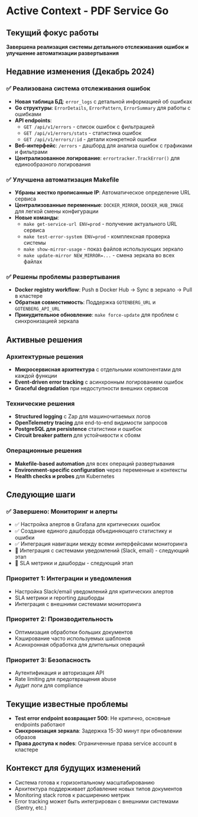 # Active Context - PDF Service Go

## Текущий фокус работы
**Завершена реализация системы детального отслеживания ошибок и улучшение автоматизации развертывания**

## Недавние изменения (Декабрь 2024)

### ✅ Реализована система отслеживания ошибок
- **Новая таблица БД**: `error_logs` с детальной информацией об ошибках
- **Go структуры**: `ErrorDetails`, `ErrorPattern`, `ErrorSummary` для работы с ошибками
- **API endpoints**: 
  - `GET /api/v1/errors` - список ошибок с фильтрацией
  - `GET /api/v1/errors/stats` - статистика ошибок
  - `GET /api/v1/errors/:id` - детали конкретной ошибки
- **Веб-интерфейс**: `/errors` - дашборд для анализа ошибок с графиками и фильтрами
- **Централизованное логирование**: `errortracker.TrackError()` для единообразного логирования

### ✅ Улучшена автоматизация Makefile
- **Убраны жестко прописанные IP**: Автоматическое определение URL сервиса
- **Централизованные переменные**: `DOCKER_MIRROR`, `DOCKER_HUB_IMAGE` для легкой смены конфигурации
- **Новые команды**:
  - `make get-service-url ENV=prod` - получение актуального URL сервиса
  - `make test-error-system ENV=prod` - комплексная проверка системы
  - `make show-mirror-usage` - показ файлов использующих зеркало
  - `make update-mirror NEW_MIRROR=...` - смена зеркала во всех файлах

### ✅ Решены проблемы развертывания
- **Docker registry workflow**: Push в Docker Hub → Sync в зеркало → Pull в кластере
- **Обратная совместимость**: Поддержка `GOTENBERG_URL` и `GOTENBERG_API_URL`
- **Принудительное обновление**: `make force-update` для проблем с синхронизацией зеркала

## Активные решения

### Архитектурные решения
- **Микросервисная архитектура** с отдельными компонентами для каждой функции
- **Event-driven error tracking** с асинхронным логированием ошибок
- **Graceful degradation** при недоступности внешних сервисов

### Технические решения
- **Structured logging** с Zap для машиночитаемых логов
- **OpenTelemetry tracing** для end-to-end видимости запросов
- **PostgreSQL для persistence** статистики и ошибок
- **Circuit breaker pattern** для устойчивости к сбоям

### Операционные решения
- **Makefile-based automation** для всех операций развертывания
- **Environment-specific configuration** через переменные и контексты
- **Health checks и probes** для Kubernetes

## Следующие шаги

### ✅ Завершено: Мониторинг и алерты
- ✅ Настройка алертов в Grafana для критических ошибок
- ✅ Создание единого дашборда объединяющего статистику и ошибки
- ✅ Интеграция навигации между всеми интерфейсами мониторинга
- 🔄 Интеграция с системами уведомлений (Slack, email) - следующий этап
- 🔄 SLA метрики и дашборды - следующий этап

### Приоритет 1: Интеграции и уведомления
- Настройка Slack/email уведомлений для критических алертов
- SLA метрики и reporting дашборды
- Интеграция с внешними системами мониторинга

### Приоритет 2: Производительность
- Оптимизация обработки больших документов
- Кэширование часто используемых шаблонов
- Асинхронная обработка для длительных операций

### Приоритет 3: Безопасность
- Аутентификация и авторизация API
- Rate limiting для предотвращения abuse
- Аудит логи для compliance

## Текущие известные проблемы
- **Test error endpoint возвращает 500**: Не критично, основные endpoints работают
- **Синхронизация зеркала**: Задержка 15-30 минут при обновлении образов
- **Права доступа к nodes**: Ограниченные права service account в кластере

## Контекст для будущих изменений
- Система готова к горизонтальному масштабированию
- Архитектура поддерживает добавление новых типов документов
- Monitoring stack готов к расширению метрик
- Error tracking может быть интегрирован с внешними системами (Sentry, etc.)